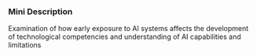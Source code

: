 ### Mini Description

Examination of how early exposure to AI systems affects the development of technological competencies and understanding of AI capabilities and limitations

